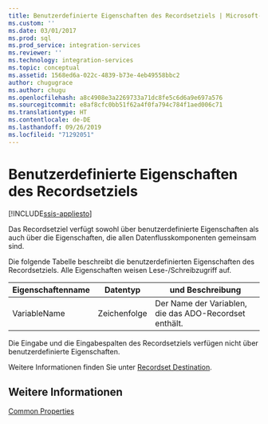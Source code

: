 ```yaml
---
title: Benutzerdefinierte Eigenschaften des Recordsetziels | Microsoft-Dokumentation
ms.custom: ''
ms.date: 03/01/2017
ms.prod: sql
ms.prod_service: integration-services
ms.reviewer: ''
ms.technology: integration-services
ms.topic: conceptual
ms.assetid: 1568ed6a-022c-4839-b73e-4eb49558bbc2
author: chugugrace
ms.author: chugu
ms.openlocfilehash: a8c4908e3a2269733a71dc8fe5c6d6a9e697a576
ms.sourcegitcommit: e8af8cfc0bb51f62a4f0fa794c784f1aed006c71
ms.translationtype: HT
ms.contentlocale: de-DE
ms.lasthandoff: 09/26/2019
ms.locfileid: "71292051"
---
```

# <a name="recordset-destination-custom-properties"></a>Benutzerdefinierte Eigenschaften des Recordsetziels

[!INCLUDE[ssis-appliesto](../../includes/ssis-appliesto-ssvrpluslinux-asdb-asdw-xxx.md)]


  Das Recordsetziel verfügt sowohl über benutzerdefinierte Eigenschaften als auch über die Eigenschaften, die allen Datenflusskomponenten gemeinsam sind.  
  
 Die folgende Tabelle beschreibt die benutzerdefinierten Eigenschaften des Recordsetziels. Alle Eigenschaften weisen Lese-/Schreibzugriff auf.  
  
|Eigenschaftenname|Datentyp|und Beschreibung|  
|-------------------|---------------|-----------------|  
|VariableName|Zeichenfolge|Der Name der Variablen, die das ADO-Recordset enthält.|  
  
 Die Eingabe und die Eingabespalten des Recordsetziels verfügen nicht über benutzerdefinierte Eigenschaften.  
  
 Weitere Informationen finden Sie unter [Recordset Destination](../../integration-services/data-flow/recordset-destination.md).  
  
## <a name="see-also"></a>Weitere Informationen  
 [Common Properties](https://msdn.microsoft.com/library/51973502-5cc6-4125-9fce-e60fa1b7b796)  
  
  
